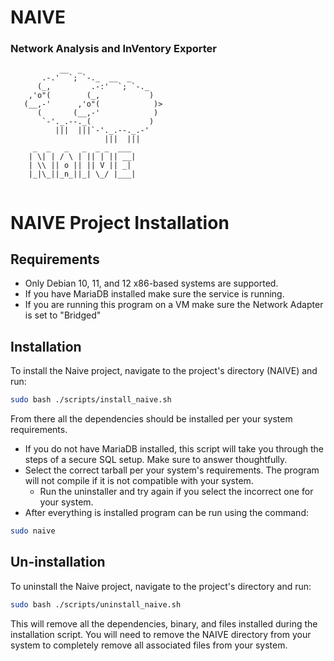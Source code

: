 # NAIVE
### Network Analysis and InVentory Exporter
```
           __  _
       .-.'  `; `-._  __  _
      (_,         .-:'  `; `-._
    ,'o"(        (_,           )
   (__,-'      ,'o"(            )>
      (       (__,-'            )
       `-'._.--._(             )
          |||  |||`-'._.--._.-'
                     |||  |||
     _  _   _   _  _ _  ___ 
    | \| | / \ | || | || __|
    | \\ || o || || V || _| 
    |_|\_||_n_||_| \_/ |___|
                        
```
# NAIVE Project Installation

## Requirements
* Only Debian 10, 11, and 12 x86-based systems are supported.
* If you have MariaDB installed make sure the service is running.
* If you are running this program on a VM make sure the Network Adapter is set to "Bridged"


## Installation

To install the Naive project, navigate to the project's directory (NAIVE) and run:
```bash
sudo bash ./scripts/install_naive.sh
```
From there all the dependencies should be installed per your system requirements.
* If you do not have MariaDB installed, this script will take you through the steps of a secure SQL setup. Make sure to answer thoughtfully.
* Select the correct tarball per your system's requirements. The program will not compile if it is not compatible with your system.
    * Run the uninstaller and try again if you select the incorrect one for your system.
* After everything is installed program can be run using the command:
```bash
sudo naive
```

## Un-installation

To uninstall the Naive project, navigate to the project's directory and run:
```bash
sudo bash ./scripts/uninstall_naive.sh
```
This will remove all the dependencies, binary, and files installed during the installation script. You will need to remove the NAIVE directory from your system to completely remove all associated files from your system.

